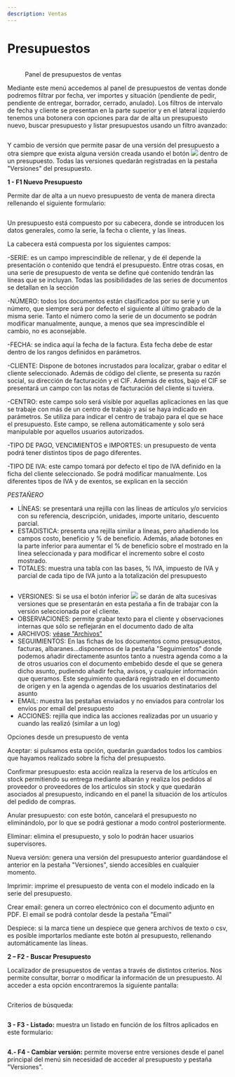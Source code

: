 ```yaml
---
description: Ventas
---
```


# Presupuestos

<figure><img src="../../.gitbook/assets/imagen (8).png" alt=""><figcaption><p>Panel de presupuestos de ventas</p></figcaption></figure>

Mediante este menú accedemos al panel de presupuestos de ventas donde podremos filtrar por fecha, ver importes y situación (pendiente de pedir, pendiente de entregar, borrador, cerrado, anulado). Los filtros de intervalo de fecha y cliente se presentan en la parte superior y en el lateral izquierdo tenemos una botonera con opciones para dar de alta un presupuesto nuevo, buscar presupuesto y listar presupuestos usando un filtro avanzado:

<figure><img src="../../.gitbook/assets/imagen (1) (1).png" alt=""><figcaption></figcaption></figure>

Y cambio de versión que permite pasar de una versión del presupuesto a otra siempre que exista alguna versión creada usando el botón ![](<../../.gitbook/assets/imagen (4) (1).png>) dentro de un presupuesto. Todas las versiones quedarán registradas en la pestaña "Versiones" del presupuesto.

**1 - F1 Nuevo Presupuesto**

Permite dar de alta a un nuevo presupuesto de venta de manera directa rellenando el siguiente formulario:

<figure><img src="../../.gitbook/assets/imagen (131).png" alt=""><figcaption></figcaption></figure>

Un presupuesto está compuesto por su cabecera, donde se introducen los datos generales, como la serie, la fecha o cliente, y las líneas.

La cabecera está compuesta por los siguientes campos:

\-SERIE: es un campo imprescindible de rellenar, y de él depende la presentación o contenido que tendrá el presupuesto. Entre otras cosas, en una serie de presupuesto de venta se define qué contenido tendrán las líneas que se incluyan. Todas las posibilidades de las series de documentos se detallan en la sección

\-NÚMERO: todos los documentos están clasificados por su serie y un número, que siempre será por defecto el siguiente al último grabado de la misma serie. Tanto el número como la serie de un documento se podrán modificar manualmente, aunque, a menos que sea imprescindible el cambio, no es aconsejable.

\-FECHA: se indica aquí la fecha de la factura. Esta fecha debe de estar dentro de los rangos definidos en parámetros.

\-CLIENTE: Dispone de botones incrustados para localizar, grabar o editar el cliente seleccionado. Además de código del cliente, se presenta su razón social, su dirección de facturación y el CIF. Además de estos, bajo el CIF se presentará un campo con las notas de facturación del cliente si tuviera.

\-CENTRO: este campo solo será visible por aquellas aplicaciones en las que se trabaje con más de un centro de trabajo y así se haya indicado en parámetros. Se utiliza para indicar el centro de trabajo para el que se hace el presupuesto. Este campo, se rellena automáticamente y solo será manipulable por aquellos usuarios autorizados.

\-TIPO DE PAGO, VENCIMIENTOS e IMPORTES: un presupuesto de venta podrá tener distintos tipos de pago diferentes.

\-TIPO DE IVA: este campo tomará por defecto el tipo de IVA definido en la ficha del cliente seleccionado. Se podrá modificar manualmente. Los diferentes tipos de IVA y de exentos, se explican en la sección

_PESTAÑERO_

* LÍNEAS: se presentará una rejilla con las líneas de artículos y/o servicios con su referencia, descripción, unidades, importe unitario, descuento  parcial.
* ESTADíSTICA: presenta una rejilla similar a líneas, pero añadiendo los campos costo, beneficio y % de beneficio. Además, añade botones en la parte inferior para aumentar el % de beneficio sobre el mostrado en la línea seleccionada y para modificar el incremento sobre el costo mostrado.
* TOTALES: muestra una tabla con las bases, % IVA, impuesto de IVA y parcial de cada tipo de IVA junto a la totalización del presupuesto

<figure><img src="../../.gitbook/assets/imagen (133).png" alt=""><figcaption></figcaption></figure>

* VERSIONES: Si se usa el botón inferior ![](../../.gitbook/assets/imagen.png) se darán de alta sucesivas versiones que se presentarán en esta pestaña a fin de trabajar con la versión seleccionada por el cliente.
* OBSERVACIONES: permite grabar texto para el cliente y observaciones internas que sólo se reflejarán en el documento dado de alta
* ARCHIVOS: [véase "Archivos"](../maestros/articulos/ficha-del-articulo/archivos.md)
* SEGUIMIENTOS: En las fichas de los documentos como presupuestos, facturas, albaranes...disponemos de la pestaña "Seguimientos" donde podemos añadir directamente asuntos tanto a nuestra agenda como a la de otros usuarios con el documento embebido desde el que se genera dicho asunto, pudiendo añadir fecha, avisos, y cualquier información que queramos. Este seguimiento quedará registrado en el documento de origen y en la agenda o agendas de los usuarios destinatarios del asunto
* EMAIL: muestra las pestañas enviados y no enviados para controlar los envíos por email del presupuesto
* ACCIONES: rejilla que indica las acciones realizadas por un usuario y cuando las realizó (similar a un log)

Opciones desde un presupuesto de venta

Aceptar: si pulsamos esta opción, quedarán guardados todos los cambios que hayamos realizado sobre la ficha del presupuesto.

Confirmar presupuesto: esta acción realiza la reserva de los artículos en stock permitiendo su entrega mediante albarán y realiza los pedidos al proveedor o proveedores de los artículos sin stock y que quedarán asociados al presupuesto, indicando en el panel la situación de los artículos del pedido de compras.

Anular presupuesto: con este botón, cancelará el presupuesto no eliminándolo, por lo que se podrá gestionar a modo control posteriormente.

Eliminar: elimina el presupuesto, y solo lo podrán hacer usuarios supervisores.

Nueva versión: genera una versión del presupuesto anterior guardándose el anterior en la pestaña "Versiones", siendo accesibles en cualquier momento.

Imprimir: imprime el presupuesto de venta con el modelo indicado en la serie del presupuesto.

Crear email: genera un correo electrónico con el documento adjunto en PDF. El email se podrá contolar desde la pestaña "Email"

Despiece: si la marca tiene un despiece que genera archivos de texto o csv, es posible importarlos mediante este botón al presupuesto, rellenando automáticamente las líneas.

**2 – F2 - Buscar Presupuesto**

Localizador de presupuestos de ventas a través de distintos criterios. Nos permite consultar, borrar o modificar la información de un presupuesto. Al acceder a esta opción encontraremos la siguiente pantalla:

<figure><img src="../../.gitbook/assets/imagen (130).png" alt=""><figcaption></figcaption></figure>

Criterios de búsqueda:

<figure><img src="../../.gitbook/assets/imagen (134).png" alt=""><figcaption></figcaption></figure>

**3 - F3 - Listado:** muestra un listado en función de los filtros aplicados en este formulario:

<figure><img src="../../.gitbook/assets/imagen (132).png" alt=""><figcaption></figcaption></figure>

**4.- F4 - Cambiar versión:** permite moverse entre versiones desde el panel principal del menú sin necesidad de acceder al presupuesto y pestaña "Versiones".
